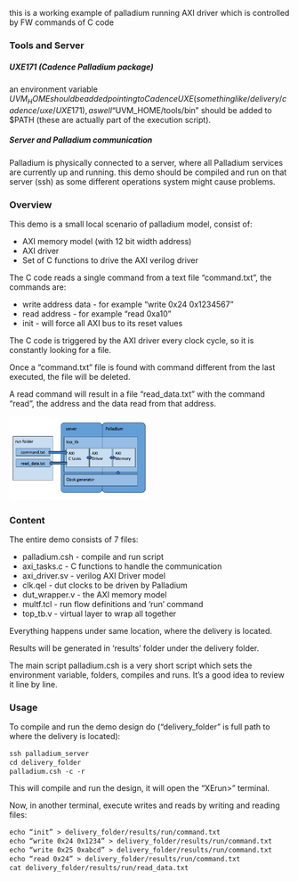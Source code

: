 this is a working example of palladium running AXI driver which is controlled by FW commands of C code

### Tools and Server
##### UXE171 (Cadence Palladium package)
an environment variable $UVM_HOME should be added pointing to Cadence UXE (something like /delivery/cadence/uxe/UXE171),as well “$UVM_HOME/tools/bin” should be added to $PATH (these are actually part of the execution script).
##### Server and Palladium communication
Palladium is physically connected to a server, where all Palladium services are currently up and running.
this demo should be compiled and run on that server (ssh) as some different operations system might cause problems.

### Overview
This demo is a small local scenario of palladium model, consist of:
 - AXI memory model (with 12 bit width address)
 - AXI driver
 - Set of C functions to drive the AXI verilog driver

The C code reads a single command from a text file “command.txt”, the commands are:
 - write  address   data  	- for example “write 0x24 0x1234567”
 - read   address 		- for example “read 0xa10” 
 - init			- will force all AXI bus to its reset values
 
The C code is triggered by the AXI driver every clock cycle, so it is constantly looking for a file.

Once a “command.txt” file is found with command different from the last executed, the file will be deleted.

A read command will result in a file “read_data.txt” with the command “read”, the address and the data read from that address.

<img src="c_axi_demo.png" width="50%">

### Content
The entire demo consists of 7 files:
 - palladium.csh  - compile and run script
 - axi_tasks.c    - C functions to handle the communication
 - axi_driver.sv  - verilog AXI Driver model
 - clk.qel        - dut clocks to be driven by Palladium
 - dut_wrapper.v  - the AXI memory model
 - multf.tcl      - run flow definitions and ‘run’ command
 - top_tb.v       - virtual layer to wrap all together
 
Everything happens under same location, where the delivery is located.

Results will be generated in ‘results’ folder under the delivery folder.

The main script palladium.csh is a very short script which sets the environment variable, folders, compiles and runs. It’s a good idea to review it line by line.

### Usage
To compile and run the demo design do (“delivery_folder” is full path to where the delivery is located):
```
ssh palladium_server
cd delivery_folder
palladium.csh -c -r
```
This will compile and run the design, it will open the “XErun>” terminal.

Now, in another terminal, execute writes and reads by writing and reading files:
```
echo “init” > delivery_folder/results/run/command.txt
echo “write 0x24 0x1234” > delivery_folder/results/run/command.txt
echo “write 0x25 0xabcd” > delivery_folder/results/run/command.txt
echo “read 0x24” > delivery_folder/results/run/command.txt
cat delivery_folder/results/run/read_data.txt
```
